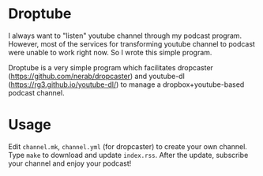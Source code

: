 # Droptube

I always want to "listen" youtube channel through my podcast program.  However,
most of the services for transforming youtube channel to podcast were unable
to work right now.  So I wrote this simple program.

Droptube is a very simple program which facilitates dropcaster
(https://github.com/nerab/dropcaster) and youtube-dl
(https://rg3.github.io/youtube-dl/) to manage a dropbox+youtube-based podcast
channel.

# Usage

Edit `channel.mk`, `channel.yml` (for dropcaster) to create your own channel.
Type `make` to download and update `index.rss`. After the update, subscribe
your channel and enjoy your podcast!

